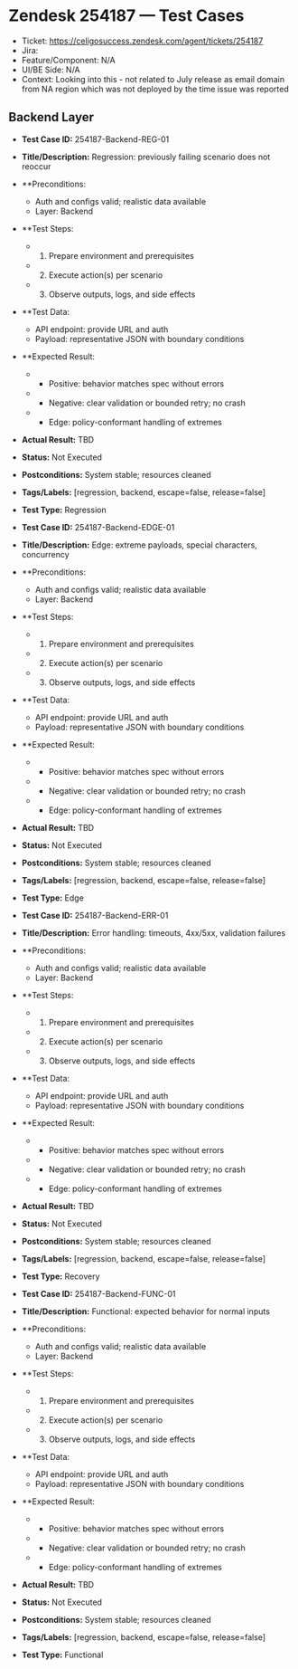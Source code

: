 # Zendesk 254187 — Test Cases
- Ticket: https://celigosuccess.zendesk.com/agent/tickets/254187
- Jira: 
- Feature/Component: N/A
- UI/BE Side: N/A
- Context: Looking into this - not related to July release as email domain from NA region which was not deployed by the time issue was reported

## Backend Layer
- **Test Case ID:** 254187-Backend-REG-01
- **Title/Description:** Regression: previously failing scenario does not reoccur
- **Preconditions:
  - Auth and configs valid; realistic data available
  - Layer: Backend
- **Test Steps:
  - 1) Prepare environment and prerequisites
  - 2) Execute action(s) per scenario
  - 3) Observe outputs, logs, and side effects
- **Test Data:
  - API endpoint: provide URL and auth
  - Payload: representative JSON with boundary conditions
- **Expected Result:
  - - Positive: behavior matches spec without errors
  - - Negative: clear validation or bounded retry; no crash
  - - Edge: policy-conformant handling of extremes
- **Actual Result:** TBD
- **Status:** Not Executed
- **Postconditions:** System stable; resources cleaned
- **Tags/Labels:** [regression, backend, escape=false, release=false]
- **Test Type:** Regression

- **Test Case ID:** 254187-Backend-EDGE-01
- **Title/Description:** Edge: extreme payloads, special characters, concurrency
- **Preconditions:
  - Auth and configs valid; realistic data available
  - Layer: Backend
- **Test Steps:
  - 1) Prepare environment and prerequisites
  - 2) Execute action(s) per scenario
  - 3) Observe outputs, logs, and side effects
- **Test Data:
  - API endpoint: provide URL and auth
  - Payload: representative JSON with boundary conditions
- **Expected Result:
  - - Positive: behavior matches spec without errors
  - - Negative: clear validation or bounded retry; no crash
  - - Edge: policy-conformant handling of extremes
- **Actual Result:** TBD
- **Status:** Not Executed
- **Postconditions:** System stable; resources cleaned
- **Tags/Labels:** [regression, backend, escape=false, release=false]
- **Test Type:** Edge

- **Test Case ID:** 254187-Backend-ERR-01
- **Title/Description:** Error handling: timeouts, 4xx/5xx, validation failures
- **Preconditions:
  - Auth and configs valid; realistic data available
  - Layer: Backend
- **Test Steps:
  - 1) Prepare environment and prerequisites
  - 2) Execute action(s) per scenario
  - 3) Observe outputs, logs, and side effects
- **Test Data:
  - API endpoint: provide URL and auth
  - Payload: representative JSON with boundary conditions
- **Expected Result:
  - - Positive: behavior matches spec without errors
  - - Negative: clear validation or bounded retry; no crash
  - - Edge: policy-conformant handling of extremes
- **Actual Result:** TBD
- **Status:** Not Executed
- **Postconditions:** System stable; resources cleaned
- **Tags/Labels:** [regression, backend, escape=false, release=false]
- **Test Type:** Recovery

- **Test Case ID:** 254187-Backend-FUNC-01
- **Title/Description:** Functional: expected behavior for normal inputs
- **Preconditions:
  - Auth and configs valid; realistic data available
  - Layer: Backend
- **Test Steps:
  - 1) Prepare environment and prerequisites
  - 2) Execute action(s) per scenario
  - 3) Observe outputs, logs, and side effects
- **Test Data:
  - API endpoint: provide URL and auth
  - Payload: representative JSON with boundary conditions
- **Expected Result:
  - - Positive: behavior matches spec without errors
  - - Negative: clear validation or bounded retry; no crash
  - - Edge: policy-conformant handling of extremes
- **Actual Result:** TBD
- **Status:** Not Executed
- **Postconditions:** System stable; resources cleaned
- **Tags/Labels:** [regression, backend, escape=false, release=false]
- **Test Type:** Functional
